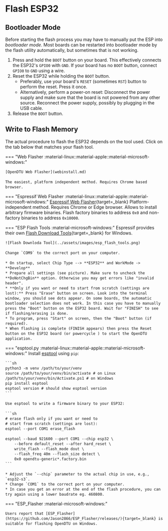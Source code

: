 # Flash ESP32

## Bootloader Mode

Before starting the flash process you may have to manually put the ESP into
*bootloader mode*. Most boards can be restarted into bootloader mode by the
flash utility automatically, but sometimes that is not working.

1. Press and hold the `BOOT` button on your board. This effectively connects
   the ESP32's `GPIO0` with `GND`. If your board has no `BOOT` button, connect
   `GPIO0` to `GND` using a wire.
2. Reset the ESP32 while holding the `BOOT` button.
    * Preferably, use your board's `RESET` (sometimes `RST`) button to perform
      the reset. Press it once.
    * Alternatively, perform a power-on reset: Disconnect the power supply and
      make sure that the board is not powered from any other source. Reconnect
      the power supply, possibly by plugging in the USB cable.
3. Release the `BOOT` button.

## Write to Flash Memory

The actual procedure to flash the ESP32 depends on the tool used. Click on the
tab below that matches your flash tool.

=== "Web Flasher :material-linux::material-apple::material-microsoft-windows:"

    [OpenDTU Web Flasher](webinstall.md)

    The easiest, platform independent method. Requires Chrome based browser.

=== "Espressif Web Flasher :material-linux::material-apple::material-microsoft-windows:"
    [Espressif Web Flasher](https://espressif.github.io/esptool-js/){target=_blank}
    Platform-independent method. Requires Chrome or Edge browser. Allows to
    install arbitrary firmware binaries. Flash factory binaries to address
    `0x0` and non-factory binaries to address `0x10000`.

=== "ESP Flash Tools :material-microsoft-windows:"
    Espressif provides their own [Flash Download Tools](https://www.espressif.com/en/support/download/other-tools){target=_blank} for Windows.

    ![Flash Downloda Tool](../assets/images/esp_flash_tools.png)

    Change `COM9` to the correct port on your computer.

    * On startup, select Chip Type --> **ESP32** and WorkMode -> **Develop**
    * Prepare all settings (see picture). Make sure to uncheck the **DoNotChgBin** option. Otherwise you may get errors like "invalid header".
    * **Only if you want or need to start from scratch (settings are lost):** Press "Erase" button on screen. Look into the terminal window, you should see dots appear. On some boards, the automatic bootloader selection does not work. In this case you have to manually press the "Boot" button on the ESP32 board. Wait for "FINISH" to see if flashing/erasing is done.
    * To program, press "Start" on screen, then the "Boot" button (if required).
    * When flashing is complete (FINISH appears) then press the Reset button on the ESP32 board (or powercycle ) to start the OpenDTU application.

=== "esptool.py :material-linux::material-apple::material-microsoft-windows:"
    Install [esptool](https://github.com/espressif/esptool) using `pip`:

    ```sh
    python3 -m venv /path/to/your/venv
    source /path/to/your/venv/bin/activate # on Linux
    /path/to/your/venv/bin/Activate.ps1 # on Windows
    pip install esptool
    esptool version # should show esptool version
    ```

    Use esptool to write a firmware binary to your ESP32:

    ```sh
    # erase flash only if you want or need to
    # start from scratch (settings are lost):
    esptool --port COM1 erase_flash

    esptool --baud 921600 --port COM1 --chip esp32 \
        --before default_reset --after hard_reset \
        write_flash --flash_mode dout \
        --flash_freq 40m --flash_size detect \
        0x0 opendtu-generic*.factory.bin
    ```

    * Adjust the `--chip` parameter to the actual chip in use, e.g., `esp32-s3`.
    * Change `COM1` to the correct port on your computer.
    * In case you get an error at the end of the flash procedure, you can try again using a lower baudrate eg. 460800.

=== "ESP_Flasher :material-microsoft-windows:"

    Users report that [ESP_Flasher](https://github.com/Jason2866/ESP_Flasher/releases/){target=_blank} is suitable for flashing OpenDTU on Windows.
